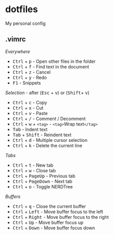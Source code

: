 # dotfiles
My personal config

## .vimrc
*Everywhere*

- <kbd>Ctrl</kbd> + <kbd>p</kbd> - Open other files in the folder
- <kbd>Ctrl</kbd> + <kbd>f</kbd> - Find text in the document
- <kbd>Ctrl</kbd> + <kbd>z</kbd> - Cancel
- <kbd>Ctrl</kbd> + <kbd>y</kbd> - Redo
- <kbd>F1</kbd>					 - Snippets

*Selection* - after (<kbd>Esc</kbd> + <kbd>v</kbd>) or (<kbd>Shift</kbd>+ <kbd>v</kbd>)

- <kbd>Ctrl</kbd> + <kbd>c</kbd> 		   - Copy
- <kbd>Ctrl</kbd> + <kbd>x</kbd> 		   - Cut
- <kbd>Ctrl</kbd> + <kbd>v</kbd> 		   - Paste
- <kbd>Ctrl</kbd> + <kbd>/</kbd> 		   - Comment / Decomment
- <kbd>Ctrl</kbd> + <kbd>w</kbd> + `<tag>` - `<tag>`Wrap text`</tag>`
- <kbd>Tab</kbd> 						   - Indent text
- <kbd>Tab</kbd> + <kbd>Shift</kbd> 	 - Reindent text
- <kbd>Ctrl</kbd> + <kbd>d</kbd> 	     - Multiple cursor selection
- <kbd>Ctrl</kbd> + <kbd>k</kbd> 	     - Delete the current line

*Tabs*

- <kbd>Ctrl</kbd> + <kbd>t</kbd> - New tab
- <kbd>Ctrl</kbd> + <kbd>w</kbd> - Close tab
- <kbd>Ctrl</kbd> + <kbd>PageUp</kbd> - Previous tab
- <kbd>Ctrl</kbd> + <kbd>PageDown</kbd> - Next tab
- <kbd>Ctrl</kbd> + <kbd>o</kbd> - Toggle NERDTree

*Buffers*

- <kbd>Ctrl</kbd> + <kbd>q</kbd> - Close the current buffer
- <kbd>Ctrl</kbd> + <kbd>Left</kbd> - Move buffer focus to the left
- <kbd>Ctrl</kbd> + <kbd>Right</kbd> - Move buffer focus to the right
- <kbd>Ctrl</kbd> + <kbd>Up</kbd> - Move buffer focus up
- <kbd>Ctrl</kbd> + <kbd>Down</kbd> - Move buffer focus down
